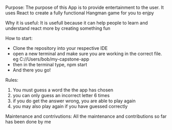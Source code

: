 Purpose:
The purpose of this App is to provide entertainment to the user. It uses React to create a fully functional Hangman game for you to enjpy

Why it is useful:
It is usefull because it can help people to learn and understand react more by creating something fun

How to start:
- Clone the repository into your respective IDE
- open a new terminal and make sure you are working in the correct file. eg C://Users/bob/my-capstone-app
- then in the terminal type, npm start
- And there you go!

Rules:
1) You must guess a word the the app has chosen
2) you can only guess an incorrect letter 6 times
3) if you do get the answer wrong, you are able to play again
4) you may also play again if you have guessed correctly

Maintenance and contrivutions:
All the maintenance and contributions so far has been done by me
